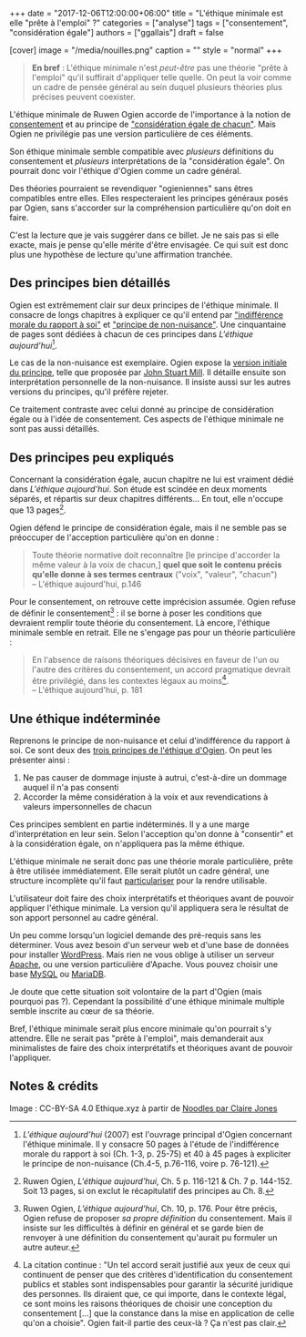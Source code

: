 +++
date = "2017-12-06T12:00:00+06:00"
title = "L'éthique minimale est elle  \"prête à l'emploi\" ?"
categories = ["analyse"]
tags = ["consentement", "considération égale"]
authors = ["ggallais"]
draft = false

[cover]
image = "/media/nouilles.png"
caption = ""
style = "normal"
+++

> **En bref** : L'éthique minimale n'est *peut-être* pas une théorie "prête à l'emploi" qu'il suffirait d'appliquer telle quelle. On peut la voir comme un cadre de pensée général au sein duquel plusieurs théories plus précises peuvent coexister.

L'éthique minimale de Ruwen Ogien accorde de l'importance à la notion de [consentement](/blog/ethique-minimale-consentement/) et au principe de ["considération égale de chacun"](/page/egale-consideration-de-chacun/). Mais Ogien ne privilégie pas une version particulière de ces éléments.

Son éthique minimale semble compatible avec *plusieurs* définitions du consentement et *plusieurs* interprétations de la "considération égale". On pourrait donc voir l'éthique d'Ogien comme un cadre général.

Des théories pourraient se revendiquer "ogieniennes" sans êtres compatibles entre elles. Elles respecteraient les principes généraux posés par Ogien, sans s'accorder sur la compréhension particulière qu'on doit en faire.

C'est la lecture que je vais suggérer dans ce billet. Je ne sais pas si elle exacte, mais je pense qu'elle mérite d'être envisagée. Ce qui suit est donc plus une hypothèse de lecture qu'une affirmation tranchée.

## Des principes bien détaillés

Ogien est extrêmement clair sur deux principes de l'éthique minimale. Il consacre de longs chapitres à expliquer ce qu'il entend par ["indifférence morale du rapport à soi"](/page/indifference-morale-rapport-a-soi) et ["principe de non-nuisance"](/page/principe-non-nuisance/). Une cinquantaine de pages sont dédiées à chacun de ces principes dans *L'éthique aujourd'hui*[^1].

Le cas de la non-nuisance est exemplaire. Ogien expose la [version initiale du principe](https://fr.wikipedia.org/wiki/Harm_principle), telle que proposée par [John Stuart Mill](https://fr.wikipedia.org/wiki/John_Stuart_Mill). Il détaille ensuite son interprétation personnelle de la non-nuisance. Il insiste aussi sur les autres versions du principes, qu'il préfère rejeter.

Ce traitement contraste avec celui donné au principe de considération égale ou à l'idée de consentement. Ces aspects de l'éthique minimale ne sont pas aussi détaillés.

## Des principes peu expliqués

Concernant la considération égale, aucun chapitre ne lui est vraiment dédié dans *L'éthique aujourd'hui*. Son étude est scindée en deux moments séparés, et répartis sur deux chapitres différents... En tout, elle n'occupe que 13 pages[^2].

Ogien défend le principe de considération égale, mais il ne semble pas se préoccuper de l'acception particulière qu'on en donne :

> Toute théorie normative doit reconnaître [le principe d'accorder la même valeur à la voix de chacun,] **quel que soit le contenu précis qu'elle donne à ses termes centraux** ("voix", "valeur", "chacun")<br>– L'éthique aujourd'hui, p.146

Pour le consentement, on retrouve cette imprécision assumée. Ogien refuse de définir le consentement[^3] : il se borne à poser les conditions que devraient remplir toute théorie du consentement. Là encore, l'éthique minimale semble en retrait. Elle ne s'engage pas pour un théorie particulière :

> En l'absence de raisons théoriques décisives en faveur de l'un ou l'autre des critères du consentement, un accord pragmatique devrait être privilégié, dans les contextes légaux au moins[^4]. <br>– L'éthique aujourd'hui, p. 181

## Une éthique indéterminée

Reprenons le principe de non-nuisance et celui d'indifférence du rapport à soi. Ce sont deux des [trois principes de l'éthique d'Ogien](/). On peut les présenter ainsi :

1. Ne pas causer de dommage injuste à autrui, c'est-à-dire un dommage auquel il n'a pas consenti
2. Accorder la même considération à la voix et aux revendications à valeurs impersonnelles de chacun

Ces principes semblent en partie indéterminés. Il y a une marge d'interprétation en leur sein. Selon l'acception qu'on donne à "consentir" et à la considération égale, on n'appliquera pas la même éthique.

L'éthique minimale ne serait donc pas une théorie morale particulière, prête à être utilisée immédiatement. Elle serait plutôt un cadre général, une structure incomplète qu'il faut [particulariser](https://fr.wiktionary.org/wiki/particulariser) pour la rendre utilisable.

L'utilisateur doit faire des choix interprétatifs et théoriques avant de pouvoir appliquer l'éthique minimale. La version qu'il appliquera sera le résultat de son apport personnel au cadre général.

Un peu comme lorsqu'un logiciel demande des pré-requis sans les déterminer. Vous avez besoin d'un serveur web et d'une base de données pour installer [WordPress](https://wordpress.org/). Mais rien ne vous oblige à utiliser un serveur [Apache](https://fr.wikipedia.org/wiki/Apache_HTTP_Server), ou une version particulière d'Apache. Vous pouvez choisir une base [MySQL](https://fr.wikipedia.org/wiki/MySQL) ou [MariaDB](https://fr.wikipedia.org/wiki/MariaDB).

Je doute que cette situation soit volontaire de la part d'Ogien (mais pourquoi pas ?). Cependant la possibilité d'une éthique minimale multiple semble inscrite au cœur de sa théorie.

Bref, l'éthique minimale serait plus encore minimale qu'on pourrait s'y attendre. Elle ne serait pas "prête à l'emploi", mais demanderait aux minimalistes de faire des choix interprétatifs et théoriques avant de pouvoir l'appliquer.

## Notes & crédits

Image : CC-BY-SA 4.0 Ethique.xyz à partir de [Noodles par Claire Jones](https://thenounproject.com/icon/43518/)

[^1]: *L'éthique aujourd'hui* (2007) est l'ouvrage principal d'Ogien concernant l'éthique minimale. Il y consacre 50 pages à l'étude de l'indifférence morale du rapport à soi (Ch. 1-3, p. 25-75) et 40 à 45 pages à expliciter le principe de non-nuisance (Ch.4-5, p.76-116, voire p. 76-121).


[^2]: Ruwen Ogien, *L'éthique aujourd'hui*, Ch. 5 p. 116-121 & Ch. 7 p. 144-152. Soit 13 pages, si on exclut le récapitulatif des principes au Ch. 8.

[^3]: Ruwen Ogien, *L’éthique aujourd’hui*, Ch. 10, p. 176. Pour être précis, Ogien refuse de proposer *sa propre définition* du consentement. Mais il insiste sur les difficultés à définir en général et se garde bien de renvoyer à une définition du consentement qu'aurait pu formuler un autre auteur.

[^4]: La citation continue : "Un tel accord serait justifié aux yeux de ceux qui continuent de penser que des critères d'identification du consentement publics et stables sont indispensables pour garantir la sécurité juridique des personnes. Ils diraient que, ce qui importe, dans le contexte légal, ce sont moins les raisons théoriques de choisir une conception du consentement [...] que la constance dans la mise en application de celle qu'on a choisie". Ogien fait-il partie des ceux-là ? Ça n'est pas clair.
